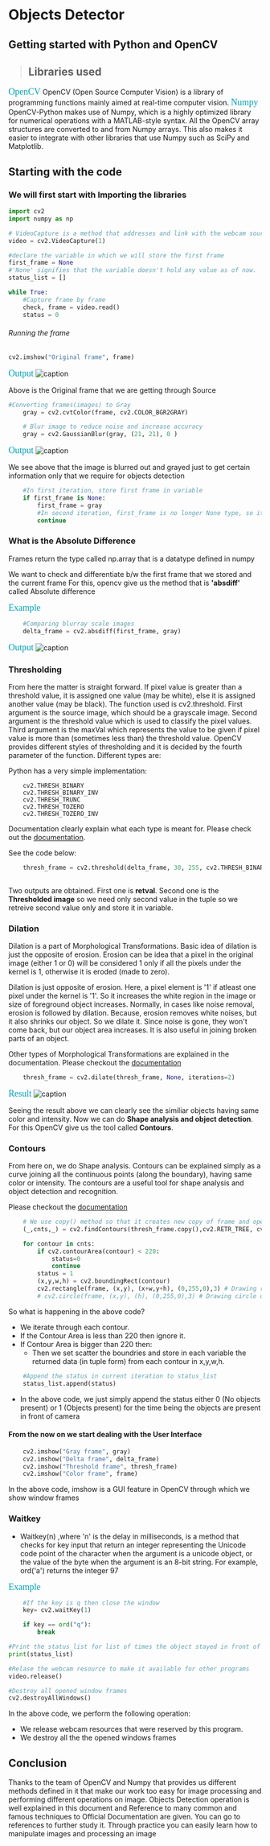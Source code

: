 
#  Objects Detector
## Getting started with Python and OpenCV



>## Libraries used
<font size="4" color="#00A0B2" face="Verdana">OpenCV</font>
OpenCV (Open Source Computer Vision) is a library of programming functions mainly aimed at real-time computer vision.
<font size="4" color="#00A0B2" face="Verdana">Numpy</font>
OpenCV-Python makes use of Numpy, which is a highly optimized library for numerical operations with a MATLAB-style syntax. All the OpenCV array structures are converted to and from Numpy arrays. This also makes it easier to integrate with other libraries that use Numpy such as SciPy and Matplotlib.


## Starting with the code

### We will first start with Importing the libraries


```python
import cv2
import numpy as np
```


```python
# VideoCapture is a method that addresses and link with the webcam source
video = cv2.VideoCapture(1)
```


```python
#declare the variable in which we will store the first frame
first_frame = None
#'None' signifies that the variable doesn't hold any value as of now.
status_list = []
```


```python
while True:
    #Capture frame by frame
    check, frame = video.read()
    status = 0

```

###### Running the frame
```python
cv2.imshow("Original frame", frame)
```  
<font size="4" color="#00A0B2" face="Verdana">Output</font>
![caption](files/original_frame.png)

Above is the Original frame that we are getting through Source


```python
#Converting frames(images) to Gray
    gray = cv2.cvtColor(frame, cv2.COLOR_BGR2GRAY)
```


```python
    # Blur image to reduce noise and increase accuracy
    gray = cv2.GaussianBlur(gray, (21, 21), 0 )
```

<font size="4" color="#00A0B2" face="Verdana">Output</font>
![caption](files/gray.png)

We see above that the image is blurred out and grayed just to get certain information only that we require for objects detection


```python
    #In first iteration, store first frame in variable
    if first_frame is None:
        first_frame = gray
        #In second iteration, first_frame is no longer None type, so it will continue without affecting the first_frame
        continue
```

### What is the Absolute Difference
Frames return the type called np.array that is a datatype defined in numpy

We want to check and differentiate b/w the first frame that we stored and the current frame
For this, opencv give us the method that is **'absdiff'** called Absolute difference

<font size="4" color="#00A0B2" face="Verdana">Example</font>


```python
    #Comparing blurray scale images
    delta_frame = cv2.absdiff(first_frame, gray)
```

<font size="4" color="#00A0B2" face="Verdana">Output</font>
![caption](files/delta_frame.png)

### Thresholding

From here the matter is straight forward. If pixel value is greater than a threshold value, it is assigned one value (may be white), else it is assigned another value (may be black). The function used is cv2.threshold. First argument is the source image, which should be a grayscale image. Second argument is the threshold value which is used to classify the pixel values. Third argument is the maxVal which represents the value to be given if pixel value is more than (sometimes less than) the threshold value. OpenCV provides different styles of thresholding and it is decided by the fourth parameter of the function. Different types are:

Python has a very simple implementation: 
```
    cv2.THRESH_BINARY
    cv2.THRESH_BINARY_INV
    cv2.THRESH_TRUNC
    cv2.THRESH_TOZERO
    cv2.THRESH_TOZERO_INV
```
Documentation clearly explain what each type is meant for. Please check out the [documentation](https://docs.opencv.org/3.3.1/d7/d4d/tutorial_py_thresholding.html).

See the code below:


```python
    thresh_frame = cv2.threshold(delta_frame, 30, 255, cv2.THRESH_BINARY_INV) [1]
    
```

Two outputs are obtained. First one is **retval**. Second one is the **Thresholded image** so we need only second value in the tuple so we retreive second value only and store it in variable.

### Dilation

Dilation is a part of Morphological Transformations. Basic idea of dilation is just the opposite of erosion. Erosion can be idea that a pixel in the original image (either 1 or 0) will be considered 1 only if all the pixels under the kernel is 1, otherwise it is eroded (made to zero).

Dilation is just opposite of erosion. Here, a pixel element is '1' if atleast one pixel under the kernel is '1'. So it increases the white region in the image or size of foreground object increases. Normally, in cases like noise removal, erosion is followed by dilation. Because, erosion removes white noises, but it also shrinks our object. So we dilate it. Since noise is gone, they won't come back, but our object area increases. It is also useful in joining broken parts of an object.

Other types of Morphological Transformations are explained in the documentation. Please checkout the [documentation](https://docs.opencv.org/3.3.1/d9/d61/tutorial_py_morphological_ops.html)


```python
    thresh_frame = cv2.dilate(thresh_frame, None, iterations=2)
```

<font size="4" color="#00A0B2" face="Verdana">Result</font>
![caption](files/thresh_frame.png)

Seeing the result above we can clearly see the similiar objects having same color and intensity. Now we can do **Shape analysis and object detection**. For this OpenCV give us the tool called **Contours**.

### Contours

From here on, we do Shape analysis. Contours can be explained simply as a curve joining all the continuous points (along the boundary), having same color or intensity. The contours are a useful tool for shape analysis and object detection and recognition.

Please checkout the [documentation](https://docs.opencv.org/3.3.1/d4/d73/tutorial_py_contours_begin.html)


```python
    # We use copy() method so that it creates new copy of frame and operate on it rather than overwriting it
    (_,cnts,_) = cv2.findContours(thresh_frame.copy(),cv2.RETR_TREE, cv2.CHAIN_APPROX_TC89_KCOS)
```


```python
    for contour in cnts:
        if cv2.contourArea(contour) < 220:
            status=0
            continue
        status = 1
        (x,y,w,h) = cv2.boundingRect(contour)
        cv2.rectangle(frame, (x,y), (x+w,y+h), (0,255,0),3) # Drawing rectangle over objects
        # cv2.circle(frame, (x,y), (h), (0,255,0),3) # Drawing circle over objects We can use circles to on Contours
```

So what is happening in the above code?
- We iterate through each contour.
- If the Contour Area is less than 220 then ignore it.
- If Contour Area is bigger than 220 then:
    - Then we set scatter the boundries and store in each variable the returned data (in tuple form) from each contour in x,y,w,h.


```python
    #Append the status in current iteration to status_list
    status_list.append(status)
```

- In the above code, we just simply append the status either 0 (No objects present) or 1 (Objects present) for the time being the objects are present in front of camera

#### From the now on we start dealing with the **User Interface**


```python
    cv2.imshow("Gray frame", gray)
    cv2.imshow("Delta frame", delta_frame)
    cv2.imshow("Threshold frame", thresh_frame)
    cv2.imshow("Color frame", frame)
```

In the above code, imshow is a GUI feature in OpenCV through which we show window frames

### Waitkey
- Waitkey(n) ,where 'n' is the delay in milliseconds, is a method that checks for key input that return an integer representing the Unicode code point of the character when the argument is a unicode object, or the value of the byte when the argument is an 8-bit string.
    For example, ord('a') returns the integer 97
    
<font size="4" color="#00A0B2" face="Verdana">Example</font>


```python
    #If the key is q then close the window
    key= cv2.waitKey(1)

    if key == ord("q"):
        break
```


```python
#Print the status_list for list of times the object stayed in front of cam
print(status_list)
```


```python
#Relase the webcam resource to make it available for other programs
video.release()

#Destroy all opened window frames
cv2.destroyAllWindows()

```

In the above code, we perform the following operation:
- We release webcam resources that were reserved by this program.
- We destroy all the the opened windows frames

## Conclusion

Thanks to the team of OpenCV and Numpy that provides us different methods defined in it that make our work too easy for image processing and performing different operations on image. Objects Detection operation is well explained in this document and Reference to many common and famous techniques to Official Documentation are given. You can go to references to further study it. Through practice you can easily learn how to manipulate images and processing an image
